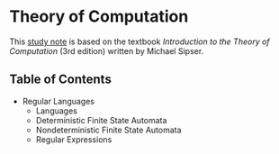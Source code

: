 Theory of Computation
===
This [study note](theory-of-computation.pdf) is based on the textbook *Introduction to the Theory of Computation* (3rd edition) written by Michael Sipser.

## Table of Contents
* Regular Languages
  * Languages
  * Deterministic Finite State Automata
  * Nondeterministic Finite State Automata
  * Regular Expressions
